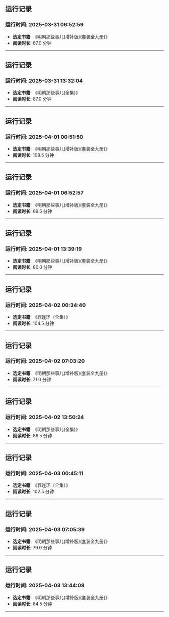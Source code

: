 ## 运行记录
### 运行时间: 2025-03-31 06:52:59
- **选定书籍**: 《明朝那些事儿(增补版)(套装全九册)》
- **阅读时长**: 67.0 分钟
------------------------------
## 运行记录
### 运行时间: 2025-03-31 13:32:04
- **选定书籍**: 《明朝那些事儿(全集)》
- **阅读时长**: 87.0 分钟
------------------------------
## 运行记录
### 运行时间: 2025-04-01 00:51:50
- **选定书籍**: 《明朝那些事儿(增补版)(套装全九册)》
- **阅读时长**: 108.5 分钟
------------------------------
## 运行记录
### 运行时间: 2025-04-01 06:52:57
- **选定书籍**: 《明朝那些事儿(增补版)(套装全九册)》
- **阅读时长**: 69.5 分钟
------------------------------
## 运行记录
### 运行时间: 2025-04-01 13:39:19
- **选定书籍**: 《明朝那些事儿(增补版)(套装全九册)》
- **阅读时长**: 80.0 分钟
------------------------------
## 运行记录
### 运行时间: 2025-04-02 00:34:40
- **选定书籍**: 《罪连环（全集）》
- **阅读时长**: 104.5 分钟
------------------------------
## 运行记录
### 运行时间: 2025-04-02 07:03:20
- **选定书籍**: 《明朝那些事儿(增补版)(套装全九册)》
- **阅读时长**: 71.0 分钟
------------------------------
## 运行记录
### 运行时间: 2025-04-02 13:50:24
- **选定书籍**: 《明朝那些事儿(全集)》
- **阅读时长**: 88.5 分钟
------------------------------
## 运行记录
### 运行时间: 2025-04-03 00:45:11
- **选定书籍**: 《罪连环（全集）》
- **阅读时长**: 102.5 分钟
------------------------------
## 运行记录
### 运行时间: 2025-04-03 07:05:39
- **选定书籍**: 《明朝那些事儿(增补版)(套装全九册)》
- **阅读时长**: 79.0 分钟
------------------------------
## 运行记录
### 运行时间: 2025-04-03 13:44:08
- **选定书籍**: 《明朝那些事儿(增补版)(套装全九册)》
- **阅读时长**: 84.5 分钟
------------------------------
